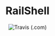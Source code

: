 <center>
    <h1>RailShell</h1>
    <img alt="Travis (.com)" src="https://img.shields.io/travis/com/RailRunner166/RailShell.svg?logo=travis&style=flat-square">
</center>